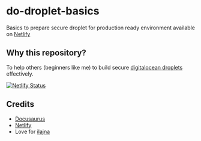 # do-droplet-basics
Basics to prepare secure droplet for production ready environment available on [Netlify](https://do-droplet-basics.netlify.app/)

## Why this repository?
To help others (beginners like me) to build secure [digitalocean droplets](https://www.digitalocean.com/products/droplets/) effectively.

[![Netlify Status](https://api.netlify.com/api/v1/badges/57b800f8-9ee9-4b7b-aceb-a1f90831df4e/deploy-status)](https://app.netlify.com/sites/do-droplet-basics/deploys)

## Credits
- [Docusaurus](https://v2.docusaurus.io/)
- [Netlify](https://www.netlify.com/)
- Love for [ilajna](http://ilajna.live/)

